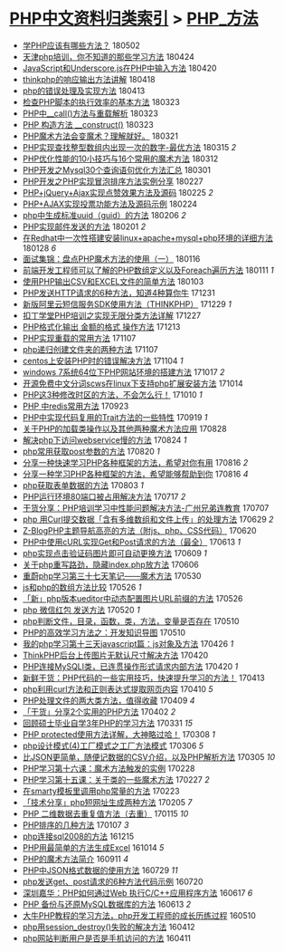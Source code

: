 [PHP中文资料归类索引](../README.md) > [PHP_方法](PHP_方法.md)
====
- [学PHP应该有哪些方法？](http://jkwz.applinzi.com/ittc/7098564601790858250.html#%E5%AD%A6PHP%E5%BA%94%E8%AF%A5%E6%9C%89%E5%93%AA%E4%BA%9B%E6%96%B9%E6%B3%95%EF%BC%9F) 180502  
- [天津php培训，你不知道的那些学习方法](http://jkwz.applinzi.com/ittc/7095538028380685323.html#%E5%A4%A9%E6%B4%A5php%E5%9F%B9%E8%AE%AD%EF%BC%8C%E4%BD%A0%E4%B8%8D%E7%9F%A5%E9%81%93%E7%9A%84%E9%82%A3%E4%BA%9B%E5%AD%A6%E4%B9%A0%E6%96%B9%E6%B3%95) 180424  
- [JavaScript和Underscore.js在PHP中输入方法](http://jkwz.applinzi.com/ittc/7093955169966621712.html#JavaScript%E5%92%8CUnderscore.js%E5%9C%A8PHP%E4%B8%AD%E8%BE%93%E5%85%A5%E6%96%B9%E6%B3%95) 180420  
- [thinkphp的响应输出方法讲解](http://jkwz.applinzi.com/ittc/7093325646107509777.html#thinkphp%E7%9A%84%E5%93%8D%E5%BA%94%E8%BE%93%E5%87%BA%E6%96%B9%E6%B3%95%E8%AE%B2%E8%A7%A3) 180418  
- [php的错误处理及实现方法](http://jkwz.applinzi.com/ittc/7091376618268525585.html#php%E7%9A%84%E9%94%99%E8%AF%AF%E5%A4%84%E7%90%86%E5%8F%8A%E5%AE%9E%E7%8E%B0%E6%96%B9%E6%B3%95) 180413  
- [检查PHP脚本的执行效率的基本方法](http://jkwz.applinzi.com/ittc/7083431220203750417.html#%E6%A3%80%E6%9F%A5PHP%E8%84%9A%E6%9C%AC%E7%9A%84%E6%89%A7%E8%A1%8C%E6%95%88%E7%8E%87%E7%9A%84%E5%9F%BA%E6%9C%AC%E6%96%B9%E6%B3%95) 180323  
- [PHP中__call()方法与重载解析](http://jkwz.applinzi.com/ittc/7083702015127716871.html#PHP%E4%B8%AD__call%28%29%E6%96%B9%E6%B3%95%E4%B8%8E%E9%87%8D%E8%BD%BD%E8%A7%A3%E6%9E%90) 180323  
- [PHP 构造方法 __construct()](http://jkwz.applinzi.com/ittc/7083697184124175370.html#PHP+%E6%9E%84%E9%80%A0%E6%96%B9%E6%B3%95+__construct%28%29) 180323  
- [PHP魔术方法会变魔术？理解就好。](http://jkwz.applinzi.com/ittc/7082911183600616459.html#PHP%E9%AD%94%E6%9C%AF%E6%96%B9%E6%B3%95%E4%BC%9A%E5%8F%98%E9%AD%94%E6%9C%AF%EF%BC%9F%E7%90%86%E8%A7%A3%E5%B0%B1%E5%A5%BD%E3%80%82) 180321  
- [PHP实现查找整型数组内出现一次的数字-最优方法](http://jkwz.applinzi.com/ittc/7080721512284029968.html#PHP%E5%AE%9E%E7%8E%B0%E6%9F%A5%E6%89%BE%E6%95%B4%E5%9E%8B%E6%95%B0%E7%BB%84%E5%86%85%E5%87%BA%E7%8E%B0%E4%B8%80%E6%AC%A1%E7%9A%84%E6%95%B0%E5%AD%97-%E6%9C%80%E4%BC%98%E6%96%B9%E6%B3%95) 180315 *2* 
- [PHP优化性能的10小技巧与16个常用的魔术方法](http://jkwz.applinzi.com/ittc/7079679436213715978.html#PHP%E4%BC%98%E5%8C%96%E6%80%A7%E8%83%BD%E7%9A%8410%E5%B0%8F%E6%8A%80%E5%B7%A7%E4%B8%8E16%E4%B8%AA%E5%B8%B8%E7%94%A8%E7%9A%84%E9%AD%94%E6%9C%AF%E6%96%B9%E6%B3%95) 180312  
- [PHP开发之Mysql30个查询语句优化方法汇总](http://jkwz.applinzi.com/ittc/7075491131469333515.html#PHP%E5%BC%80%E5%8F%91%E4%B9%8BMysql30%E4%B8%AA%E6%9F%A5%E8%AF%A2%E8%AF%AD%E5%8F%A5%E4%BC%98%E5%8C%96%E6%96%B9%E6%B3%95%E6%B1%87%E6%80%BB) 180301  
- [PHP开发之PHP实现冒泡排序方法实例分享](http://jkwz.applinzi.com/ittc/7074759022240859143.html#PHP%E5%BC%80%E5%8F%91%E4%B9%8BPHP%E5%AE%9E%E7%8E%B0%E5%86%92%E6%B3%A1%E6%8E%92%E5%BA%8F%E6%96%B9%E6%B3%95%E5%AE%9E%E4%BE%8B%E5%88%86%E4%BA%AB) 180227  
- [PHP+jQuery+Ajax实现点赞效果方法及源码](http://jkwz.applinzi.com/ittc/7074016318049485841.html#PHP%2BjQuery%2BAjax%E5%AE%9E%E7%8E%B0%E7%82%B9%E8%B5%9E%E6%95%88%E6%9E%9C%E6%96%B9%E6%B3%95%E5%8F%8A%E6%BA%90%E7%A0%81) 180225 *2* 
- [PHP+AJAX实现投票功能方法及源码示例](http://jkwz.applinzi.com/ittc/7073653884344337419.html#PHP%2BAJAX%E5%AE%9E%E7%8E%B0%E6%8A%95%E7%A5%A8%E5%8A%9F%E8%83%BD%E6%96%B9%E6%B3%95%E5%8F%8A%E6%BA%90%E7%A0%81%E7%A4%BA%E4%BE%8B) 180224  
- [php中生成标准uuid（guid）的方法](http://jkwz.applinzi.com/ittc/7066890877287269382.html#php%E4%B8%AD%E7%94%9F%E6%88%90%E6%A0%87%E5%87%86uuid%EF%BC%88guid%EF%BC%89%E7%9A%84%E6%96%B9%E6%B3%95) 180206 *2* 
- [PHP实现邮件发送的方法](http://jkwz.applinzi.com/ittc/7065096012056495115.html#PHP%E5%AE%9E%E7%8E%B0%E9%82%AE%E4%BB%B6%E5%8F%91%E9%80%81%E7%9A%84%E6%96%B9%E6%B3%95) 180201 *2* 
- [在Redhat中一次性搭建安装linux+apache+mysql+php环境的详细方法](http://jkwz.applinzi.com/ittc/7063283148417156112.html#%E5%9C%A8Redhat%E4%B8%AD%E4%B8%80%E6%AC%A1%E6%80%A7%E6%90%AD%E5%BB%BA%E5%AE%89%E8%A3%85linux%2Bapache%2Bmysql%2Bphp%E7%8E%AF%E5%A2%83%E7%9A%84%E8%AF%A6%E7%BB%86%E6%96%B9%E6%B3%95) 180128 *6* 
- [面试集锦：盘点PHP魔术方法的使用（一）](http://jkwz.applinzi.com/ittc/7059140285945086982.html#%E9%9D%A2%E8%AF%95%E9%9B%86%E9%94%A6%EF%BC%9A%E7%9B%98%E7%82%B9PHP%E9%AD%94%E6%9C%AF%E6%96%B9%E6%B3%95%E7%9A%84%E4%BD%BF%E7%94%A8%EF%BC%88%E4%B8%80%EF%BC%89) 180116  
- [前端开发工程师可以了解的PHP数组定义以及Foreach遍历方法](http://jkwz.applinzi.com/ittc/7057384188171256849.html#%E5%89%8D%E7%AB%AF%E5%BC%80%E5%8F%91%E5%B7%A5%E7%A8%8B%E5%B8%88%E5%8F%AF%E4%BB%A5%E4%BA%86%E8%A7%A3%E7%9A%84PHP%E6%95%B0%E7%BB%84%E5%AE%9A%E4%B9%89%E4%BB%A5%E5%8F%8AForeach%E9%81%8D%E5%8E%86%E6%96%B9%E6%B3%95) 180111 *1* 
- [使用PHP输出CSV和EXCEL文件的简单方法](http://jkwz.applinzi.com/ittc/7054295817332982800.html#%E4%BD%BF%E7%94%A8PHP%E8%BE%93%E5%87%BACSV%E5%92%8CEXCEL%E6%96%87%E4%BB%B6%E7%9A%84%E7%AE%80%E5%8D%95%E6%96%B9%E6%B3%95) 180103  
- [PHP发送HTTP请求的6种方法，知道4种算你牛](http://jkwz.applinzi.com/ittc/7053184317142860806.html#PHP%E5%8F%91%E9%80%81HTTP%E8%AF%B7%E6%B1%82%E7%9A%846%E7%A7%8D%E6%96%B9%E6%B3%95%EF%BC%8C%E7%9F%A5%E9%81%934%E7%A7%8D%E7%AE%97%E4%BD%A0%E7%89%9B) 171231  
- [新版阿里云短信服务SDK使用方法（THINKPHP）](http://jkwz.applinzi.com/ittc/7052550315767759889.html#%E6%96%B0%E7%89%88%E9%98%BF%E9%87%8C%E4%BA%91%E7%9F%AD%E4%BF%A1%E6%9C%8D%E5%8A%A1SDK%E4%BD%BF%E7%94%A8%E6%96%B9%E6%B3%95%EF%BC%88THINKPHP%EF%BC%89) 171229 *1* 
- [扣丁学堂PHP培训之实现无限分类方法详解](http://jkwz.applinzi.com/ittc/7051705820583035921.html#%E6%89%A3%E4%B8%81%E5%AD%A6%E5%A0%82PHP%E5%9F%B9%E8%AE%AD%E4%B9%8B%E5%AE%9E%E7%8E%B0%E6%97%A0%E9%99%90%E5%88%86%E7%B1%BB%E6%96%B9%E6%B3%95%E8%AF%A6%E8%A7%A3) 171227  
- [PHP格式化输出 金额的格式 操作方法](http://jkwz.applinzi.com/ittc/7046656158234838033.html#PHP%E6%A0%BC%E5%BC%8F%E5%8C%96%E8%BE%93%E5%87%BA+%E9%87%91%E9%A2%9D%E7%9A%84%E6%A0%BC%E5%BC%8F+%E6%93%8D%E4%BD%9C%E6%96%B9%E6%B3%95) 171213  
- [PHP实现重载的常用方法](http://jkwz.applinzi.com/ittc/7033223219572638736.html#PHP%E5%AE%9E%E7%8E%B0%E9%87%8D%E8%BD%BD%E7%9A%84%E5%B8%B8%E7%94%A8%E6%96%B9%E6%B3%95) 171107  
- [php递归创建文件夹的两种方法](http://jkwz.applinzi.com/ittc/7033154077733684241.html#php%E9%80%92%E5%BD%92%E5%88%9B%E5%BB%BA%E6%96%87%E4%BB%B6%E5%A4%B9%E7%9A%84%E4%B8%A4%E7%A7%8D%E6%96%B9%E6%B3%95) 171107  
- [centos上安装PHP时的错误解决方法](http://jkwz.applinzi.com/ittc/7032090110110204944.html#centos%E4%B8%8A%E5%AE%89%E8%A3%85PHP%E6%97%B6%E7%9A%84%E9%94%99%E8%AF%AF%E8%A7%A3%E5%86%B3%E6%96%B9%E6%B3%95) 171104 *1* 
- [windows 7系统64位下PHP网站环境的搭建方法](http://jkwz.applinzi.com/ittc/7024452078594950160.html#windows+7%E7%B3%BB%E7%BB%9F64%E4%BD%8D%E4%B8%8BPHP%E7%BD%91%E7%AB%99%E7%8E%AF%E5%A2%83%E7%9A%84%E6%90%AD%E5%BB%BA%E6%96%B9%E6%B3%95) 171017 *2* 
- [开源免费中文分词scws在linux下支持php扩展安装方法](http://jkwz.applinzi.com/ittc/7024235041452983313.html#%E5%BC%80%E6%BA%90%E5%85%8D%E8%B4%B9%E4%B8%AD%E6%96%87%E5%88%86%E8%AF%8Dscws%E5%9C%A8linux%E4%B8%8B%E6%94%AF%E6%8C%81php%E6%89%A9%E5%B1%95%E5%AE%89%E8%A3%85%E6%96%B9%E6%B3%95) 171014  
- [PHP这3种修改时区的方法，不会怎么行！](http://jkwz.applinzi.com/ittc/7022848157443163152.html#PHP%E8%BF%993%E7%A7%8D%E4%BF%AE%E6%94%B9%E6%97%B6%E5%8C%BA%E7%9A%84%E6%96%B9%E6%B3%95%EF%BC%8C%E4%B8%8D%E4%BC%9A%E6%80%8E%E4%B9%88%E8%A1%8C%EF%BC%81) 171010 *1* 
- [PHP 中redis常用方法](http://jkwz.applinzi.com/ittc/7016419712739836944.html#PHP+%E4%B8%ADredis%E5%B8%B8%E7%94%A8%E6%96%B9%E6%B3%95) 170923  
- [PHP中实现代码复用的Trait方法的一些特性](http://jkwz.applinzi.com/ittc/7015037222515115024.html#PHP%E4%B8%AD%E5%AE%9E%E7%8E%B0%E4%BB%A3%E7%A0%81%E5%A4%8D%E7%94%A8%E7%9A%84Trait%E6%96%B9%E6%B3%95%E7%9A%84%E4%B8%80%E4%BA%9B%E7%89%B9%E6%80%A7) 170919 *1* 
- [关于PHP的加载类操作以及其他两种魔术方法应用](http://jkwz.applinzi.com/ittc/7006777066543121425.html#%E5%85%B3%E4%BA%8EPHP%E7%9A%84%E5%8A%A0%E8%BD%BD%E7%B1%BB%E6%93%8D%E4%BD%9C%E4%BB%A5%E5%8F%8A%E5%85%B6%E4%BB%96%E4%B8%A4%E7%A7%8D%E9%AD%94%E6%9C%AF%E6%96%B9%E6%B3%95%E5%BA%94%E7%94%A8) 170828  
- [解决php下访问webservice慢的方法](http://jkwz.applinzi.com/ittc/7005278079126340624.html#%E8%A7%A3%E5%86%B3php%E4%B8%8B%E8%AE%BF%E9%97%AEwebservice%E6%85%A2%E7%9A%84%E6%96%B9%E6%B3%95) 170824 *1* 
- [php常用获取post参数的方法](http://jkwz.applinzi.com/ittc/7003643902782080016.html#php%E5%B8%B8%E7%94%A8%E8%8E%B7%E5%8F%96post%E5%8F%82%E6%95%B0%E7%9A%84%E6%96%B9%E6%B3%95) 170820 *1* 
- [分享一种快速学习PHP各种框架的方法，希望对你有用](http://jkwz.applinzi.com/ittc/7002301020863202321.html#%E5%88%86%E4%BA%AB%E4%B8%80%E7%A7%8D%E5%BF%AB%E9%80%9F%E5%AD%A6%E4%B9%A0PHP%E5%90%84%E7%A7%8D%E6%A1%86%E6%9E%B6%E7%9A%84%E6%96%B9%E6%B3%95%EF%BC%8C%E5%B8%8C%E6%9C%9B%E5%AF%B9%E4%BD%A0%E6%9C%89%E7%94%A8) 170816 *2* 
- [分享一种学习PHP各种框架的方法，希望能够帮助到你](http://jkwz.applinzi.com/ittc/7002301020691235856.html#%E5%88%86%E4%BA%AB%E4%B8%80%E7%A7%8D%E5%AD%A6%E4%B9%A0PHP%E5%90%84%E7%A7%8D%E6%A1%86%E6%9E%B6%E7%9A%84%E6%96%B9%E6%B3%95%EF%BC%8C%E5%B8%8C%E6%9C%9B%E8%83%BD%E5%A4%9F%E5%B8%AE%E5%8A%A9%E5%88%B0%E4%BD%A0) 170816 *4* 
- [php获取表单数据的方法](http://jkwz.applinzi.com/ittc/6997495589313709072.html#php%E8%8E%B7%E5%8F%96%E8%A1%A8%E5%8D%95%E6%95%B0%E6%8D%AE%E7%9A%84%E6%96%B9%E6%B3%95) 170803 *1* 
- [PHP运行环境80端口被占用解决方法](http://jkwz.applinzi.com/ittc/6991237764455334929.html#PHP%E8%BF%90%E8%A1%8C%E7%8E%AF%E5%A2%8380%E7%AB%AF%E5%8F%A3%E8%A2%AB%E5%8D%A0%E7%94%A8%E8%A7%A3%E5%86%B3%E6%96%B9%E6%B3%95) 170717 *2* 
- [干货分享：PHP培训学习中性能问题解决方法-广州兄弟连教育](http://jkwz.applinzi.com/ittc/6986848019172295685.html#%E5%B9%B2%E8%B4%A7%E5%88%86%E4%BA%AB%EF%BC%9APHP%E5%9F%B9%E8%AE%AD%E5%AD%A6%E4%B9%A0%E4%B8%AD%E6%80%A7%E8%83%BD%E9%97%AE%E9%A2%98%E8%A7%A3%E5%86%B3%E6%96%B9%E6%B3%95-%E5%B9%BF%E5%B7%9E%E5%85%84%E5%BC%9F%E8%BF%9E%E6%95%99%E8%82%B2) 170707  
- [php 用Curl提交数据「含有多维数组和文件上传」的处理方法](http://jkwz.applinzi.com/ittc/6984534423343989765.html#php+%E7%94%A8Curl%E6%8F%90%E4%BA%A4%E6%95%B0%E6%8D%AE%E3%80%8C%E5%90%AB%E6%9C%89%E5%A4%9A%E7%BB%B4%E6%95%B0%E7%BB%84%E5%92%8C%E6%96%87%E4%BB%B6%E4%B8%8A%E4%BC%A0%E3%80%8D%E7%9A%84%E5%A4%84%E7%90%86%E6%96%B9%E6%B3%95) 170629 *2* 
- [Z-BlogPHP主题导航高亮的方法（附js、php、CSS代码）](http://jkwz.applinzi.com/ittc/6981234192074408965.html#Z-BlogPHP%E4%B8%BB%E9%A2%98%E5%AF%BC%E8%88%AA%E9%AB%98%E4%BA%AE%E7%9A%84%E6%96%B9%E6%B3%95%EF%BC%88%E9%99%84js%E3%80%81php%E3%80%81CSS%E4%BB%A3%E7%A0%81%EF%BC%89) 170620  
- [PHP中使用cURL实现Get和Post请求的方法（最全）](http://jkwz.applinzi.com/ittc/6977172894395139077.html#PHP%E4%B8%AD%E4%BD%BF%E7%94%A8cURL%E5%AE%9E%E7%8E%B0Get%E5%92%8CPost%E8%AF%B7%E6%B1%82%E7%9A%84%E6%96%B9%E6%B3%95%EF%BC%88%E6%9C%80%E5%85%A8%EF%BC%89) 170613 *1* 
- [php实现点击验证码图片即可自动更换方法](http://jkwz.applinzi.com/ittc/6976942371437544452.html#php%E5%AE%9E%E7%8E%B0%E7%82%B9%E5%87%BB%E9%AA%8C%E8%AF%81%E7%A0%81%E5%9B%BE%E7%89%87%E5%8D%B3%E5%8F%AF%E8%87%AA%E5%8A%A8%E6%9B%B4%E6%8D%A2%E6%96%B9%E6%B3%95) 170609 *1* 
- [关于php重写路劲，隐藏index.php放方法](http://jkwz.applinzi.com/ittc/6976195579364246533.html#%E5%85%B3%E4%BA%8Ephp%E9%87%8D%E5%86%99%E8%B7%AF%E5%8A%B2%EF%BC%8C%E9%9A%90%E8%97%8Findex.php%E6%94%BE%E6%96%B9%E6%B3%95) 170606  
- [重蔚php学习第三十七天笔记——魔术方法](http://jkwz.applinzi.com/ittc/6973408836290348037.html#%E9%87%8D%E8%94%9Aphp%E5%AD%A6%E4%B9%A0%E7%AC%AC%E4%B8%89%E5%8D%81%E4%B8%83%E5%A4%A9%E7%AC%94%E8%AE%B0%E2%80%94%E2%80%94%E9%AD%94%E6%9C%AF%E6%96%B9%E6%B3%95) 170530  
- [js和php的数组方法比较](http://jkwz.applinzi.com/ittc/6971991093380908037.html#js%E5%92%8Cphp%E7%9A%84%E6%95%B0%E7%BB%84%E6%96%B9%E6%B3%95%E6%AF%94%E8%BE%83) 170526 *1* 
- [「新」php版本ueditor中动态配置图片URL前缀的方法](http://jkwz.applinzi.com/ittc/6971928863155160068.html#%E3%80%8C%E6%96%B0%E3%80%8Dphp%E7%89%88%E6%9C%ACueditor%E4%B8%AD%E5%8A%A8%E6%80%81%E9%85%8D%E7%BD%AE%E5%9B%BE%E7%89%87URL%E5%89%8D%E7%BC%80%E7%9A%84%E6%96%B9%E6%B3%95) 170526  
- [php 微信红包 发送方法](http://jkwz.applinzi.com/ittc/6969759519650350084.html#php+%E5%BE%AE%E4%BF%A1%E7%BA%A2%E5%8C%85+%E5%8F%91%E9%80%81%E6%96%B9%E6%B3%95) 170520 *1* 
- [php判断文件，目录，函数，类，方法，变量是否存在](http://jkwz.applinzi.com/ittc/6966181918100947972.html#php%E5%88%A4%E6%96%AD%E6%96%87%E4%BB%B6%EF%BC%8C%E7%9B%AE%E5%BD%95%EF%BC%8C%E5%87%BD%E6%95%B0%EF%BC%8C%E7%B1%BB%EF%BC%8C%E6%96%B9%E6%B3%95%EF%BC%8C%E5%8F%98%E9%87%8F%E6%98%AF%E5%90%A6%E5%AD%98%E5%9C%A8) 170510  
- [PHP的高效学习方法之：开发知识导图](http://jkwz.applinzi.com/ittc/6966058156353389573.html#PHP%E7%9A%84%E9%AB%98%E6%95%88%E5%AD%A6%E4%B9%A0%E6%96%B9%E6%B3%95%E4%B9%8B%EF%BC%9A%E5%BC%80%E5%8F%91%E7%9F%A5%E8%AF%86%E5%AF%BC%E5%9B%BE) 170510  
- [我的php学习第十三天javascript篇：js对象及方法](http://jkwz.applinzi.com/ittc/6960792751745532932.html#%E6%88%91%E7%9A%84php%E5%AD%A6%E4%B9%A0%E7%AC%AC%E5%8D%81%E4%B8%89%E5%A4%A9javascript%E7%AF%87%EF%BC%9Ajs%E5%AF%B9%E8%B1%A1%E5%8F%8A%E6%96%B9%E6%B3%95) 170426 *1* 
- [ThinkPHP后台上传图片无默认尺寸解决方法](http://jkwz.applinzi.com/ittc/6958673495759258629.html#ThinkPHP%E5%90%8E%E5%8F%B0%E4%B8%8A%E4%BC%A0%E5%9B%BE%E7%89%87%E6%97%A0%E9%BB%98%E8%AE%A4%E5%B0%BA%E5%AF%B8%E8%A7%A3%E5%86%B3%E6%96%B9%E6%B3%95) 170420  
- [PHP连接MySQLI类，已连贯操作形式请求内部方法](http://jkwz.applinzi.com/ittc/6958628070704546820.html#PHP%E8%BF%9E%E6%8E%A5MySQLI%E7%B1%BB%EF%BC%8C%E5%B7%B2%E8%BF%9E%E8%B4%AF%E6%93%8D%E4%BD%9C%E5%BD%A2%E5%BC%8F%E8%AF%B7%E6%B1%82%E5%86%85%E9%83%A8%E6%96%B9%E6%B3%95) 170420 *1* 
- [新鲜干货：PHP代码的一些实用技巧，快速提升学习的方法！](http://jkwz.applinzi.com/ittc/6955971460177855493.html#%E6%96%B0%E9%B2%9C%E5%B9%B2%E8%B4%A7%EF%BC%9APHP%E4%BB%A3%E7%A0%81%E7%9A%84%E4%B8%80%E4%BA%9B%E5%AE%9E%E7%94%A8%E6%8A%80%E5%B7%A7%EF%BC%8C%E5%BF%AB%E9%80%9F%E6%8F%90%E5%8D%87%E5%AD%A6%E4%B9%A0%E7%9A%84%E6%96%B9%E6%B3%95%EF%BC%81) 170413  
- [php利用curl方法和正则表达式提取网页内容](http://jkwz.applinzi.com/ittc/6954966612393329668.html#php%E5%88%A9%E7%94%A8curl%E6%96%B9%E6%B3%95%E5%92%8C%E6%AD%A3%E5%88%99%E8%A1%A8%E8%BE%BE%E5%BC%8F%E6%8F%90%E5%8F%96%E7%BD%91%E9%A1%B5%E5%86%85%E5%AE%B9) 170410 *5* 
- [PHP处理文件的两大类方法，值得收藏](http://jkwz.applinzi.com/ittc/6954683071583486981.html#PHP%E5%A4%84%E7%90%86%E6%96%87%E4%BB%B6%E7%9A%84%E4%B8%A4%E5%A4%A7%E7%B1%BB%E6%96%B9%E6%B3%95%EF%BC%8C%E5%80%BC%E5%BE%97%E6%94%B6%E8%97%8F) 170409 *4* 
- [「干货」分享2个实用的PHP方法](http://jkwz.applinzi.com/ittc/6952040826464109572.html#%E3%80%8C%E5%B9%B2%E8%B4%A7%E3%80%8D%E5%88%86%E4%BA%AB2%E4%B8%AA%E5%AE%9E%E7%94%A8%E7%9A%84PHP%E6%96%B9%E6%B3%95) 170402 *2* 
- [回顾硕士毕业自学3年PHP的学习方法](http://jkwz.applinzi.com/ittc/6951224430968701957.html#%E5%9B%9E%E9%A1%BE%E7%A1%95%E5%A3%AB%E6%AF%95%E4%B8%9A%E8%87%AA%E5%AD%A63%E5%B9%B4PHP%E7%9A%84%E5%AD%A6%E4%B9%A0%E6%96%B9%E6%B3%95) 170331 *15* 
- [PHP protected使用方法详解，大神略过哈！](http://jkwz.applinzi.com/ittc/6942717113704907781.html#PHP+protected%E4%BD%BF%E7%94%A8%E6%96%B9%E6%B3%95%E8%AF%A6%E8%A7%A3%EF%BC%8C%E5%A4%A7%E7%A5%9E%E7%95%A5%E8%BF%87%E5%93%88%EF%BC%81) 170308 *1* 
- [php设计模式(4)工厂模式之工厂方法模式](http://jkwz.applinzi.com/ittc/6941604448349717509.html#php%E8%AE%BE%E8%AE%A1%E6%A8%A1%E5%BC%8F%284%29%E5%B7%A5%E5%8E%82%E6%A8%A1%E5%BC%8F%E4%B9%8B%E5%B7%A5%E5%8E%82%E6%96%B9%E6%B3%95%E6%A8%A1%E5%BC%8F) 170306 *5* 
- [比JSON更简单，随便记数据的CSV介绍，以及PHP解析方法](http://jkwz.applinzi.com/ittc/6941597337213469700.html#%E6%AF%94JSON%E6%9B%B4%E7%AE%80%E5%8D%95%EF%BC%8C%E9%9A%8F%E4%BE%BF%E8%AE%B0%E6%95%B0%E6%8D%AE%E7%9A%84CSV%E4%BB%8B%E7%BB%8D%EF%BC%8C%E4%BB%A5%E5%8F%8APHP%E8%A7%A3%E6%9E%90%E6%96%B9%E6%B3%95) 170305 *10* 
- [PHP学习第十六课：魔术方法触发的实例](http://jkwz.applinzi.com/ittc/6939821265748755461.html#PHP%E5%AD%A6%E4%B9%A0%E7%AC%AC%E5%8D%81%E5%85%AD%E8%AF%BE%EF%BC%9A%E9%AD%94%E6%9C%AF%E6%96%B9%E6%B3%95%E8%A7%A6%E5%8F%91%E7%9A%84%E5%AE%9E%E4%BE%8B) 170228  
- [PHP学习第十五课：关于类的一些魔术方法](http://jkwz.applinzi.com/ittc/6939454131969459204.html#PHP%E5%AD%A6%E4%B9%A0%E7%AC%AC%E5%8D%81%E4%BA%94%E8%AF%BE%EF%BC%9A%E5%85%B3%E4%BA%8E%E7%B1%BB%E7%9A%84%E4%B8%80%E4%BA%9B%E9%AD%94%E6%9C%AF%E6%96%B9%E6%B3%95) 170227 *2* 
- [在smarty模板里调用php常量的方法](http://jkwz.applinzi.com/ittc/6937044185881510917.html#%E5%9C%A8smarty%E6%A8%A1%E6%9D%BF%E9%87%8C%E8%B0%83%E7%94%A8php%E5%B8%B8%E9%87%8F%E7%9A%84%E6%96%B9%E6%B3%95) 170223  
- [「技术分享」php短网址生成两种方法](http://jkwz.applinzi.com/ittc/6931275552433636356.html#%E3%80%8C%E6%8A%80%E6%9C%AF%E5%88%86%E4%BA%AB%E3%80%8Dphp%E7%9F%AD%E7%BD%91%E5%9D%80%E7%94%9F%E6%88%90%E4%B8%A4%E7%A7%8D%E6%96%B9%E6%B3%95) 170205 *7* 
- [PHP 二维数据去重复值方法（去重）](http://jkwz.applinzi.com/ittc/6922996017451762692.html#PHP+%E4%BA%8C%E7%BB%B4%E6%95%B0%E6%8D%AE%E5%8E%BB%E9%87%8D%E5%A4%8D%E5%80%BC%E6%96%B9%E6%B3%95%EF%BC%88%E5%8E%BB%E9%87%8D%EF%BC%89) 170115 *10* 
- [PHP排序的几种方法](http://jkwz.applinzi.com/ittc/6920356931364717572.html#PHP%E6%8E%92%E5%BA%8F%E7%9A%84%E5%87%A0%E7%A7%8D%E6%96%B9%E6%B3%95) 170107 *3* 
- [php连接sql2008的方法](http://jkwz.applinzi.com/ittc/6911810569429844997.html#php%E8%BF%9E%E6%8E%A5sql2008%E7%9A%84%E6%96%B9%E6%B3%95) 161215  
- [PHP用最简单的方法生成Excel](http://jkwz.applinzi.com/ittc/6888824042865296388.html#PHP%E7%94%A8%E6%9C%80%E7%AE%80%E5%8D%95%E7%9A%84%E6%96%B9%E6%B3%95%E7%94%9F%E6%88%90Excel) 161014 *5* 
- [PHP的魔术方法简介](http://jkwz.applinzi.com/ittc/6876685089265681412.html#PHP%E7%9A%84%E9%AD%94%E6%9C%AF%E6%96%B9%E6%B3%95%E7%AE%80%E4%BB%8B) 160911 *4* 
- [PHP中JSON格式数据的使用方法](http://jkwz.applinzi.com/ittc/6860220755786335237.html#PHP%E4%B8%ADJSON%E6%A0%BC%E5%BC%8F%E6%95%B0%E6%8D%AE%E7%9A%84%E4%BD%BF%E7%94%A8%E6%96%B9%E6%B3%95) 160729 *11* 
- [php发送get、post请求的6种方法代码示例](http://jkwz.applinzi.com/ittc/6856983586955330565.html#php%E5%8F%91%E9%80%81get%E3%80%81post%E8%AF%B7%E6%B1%82%E7%9A%846%E7%A7%8D%E6%96%B9%E6%B3%95%E4%BB%A3%E7%A0%81%E7%A4%BA%E4%BE%8B) 160720  
- [深圳嘉华：PHP如何通过Web 执行C/C++应用程序方法](http://jkwz.applinzi.com/ittc/6844613862057575429.html#%E6%B7%B1%E5%9C%B3%E5%98%89%E5%8D%8E%EF%BC%9APHP%E5%A6%82%E4%BD%95%E9%80%9A%E8%BF%87Web+%E6%89%A7%E8%A1%8CC%2FC%2B%2B%E5%BA%94%E7%94%A8%E7%A8%8B%E5%BA%8F%E6%96%B9%E6%B3%95) 160617 *6* 
- [PHP 备份与还原MySQL数据库的方法](http://jkwz.applinzi.com/ittc/6843145645883655172.html#PHP+%E5%A4%87%E4%BB%BD%E4%B8%8E%E8%BF%98%E5%8E%9FMySQL%E6%95%B0%E6%8D%AE%E5%BA%93%E7%9A%84%E6%96%B9%E6%B3%95) 160613 *2* 
- [大牛PHP教程的学习方法，php开发工程师的成长历练过程](http://jkwz.applinzi.com/ittc/6830599824902456324.html#%E5%A4%A7%E7%89%9BPHP%E6%95%99%E7%A8%8B%E7%9A%84%E5%AD%A6%E4%B9%A0%E6%96%B9%E6%B3%95%EF%BC%8Cphp%E5%BC%80%E5%8F%91%E5%B7%A5%E7%A8%8B%E5%B8%88%E7%9A%84%E6%88%90%E9%95%BF%E5%8E%86%E7%BB%83%E8%BF%87%E7%A8%8B) 160510  
- [php用session_destroy()失败的解决方法](http://jkwz.applinzi.com/ittc/6820115707899413509.html#php%E7%94%A8session_destroy%28%29%E5%A4%B1%E8%B4%A5%E7%9A%84%E8%A7%A3%E5%86%B3%E6%96%B9%E6%B3%95) 160412  
- [php网站判断用户是否是手机访问的方法](http://jkwz.applinzi.com/ittc/6819970814103258116.html#php%E7%BD%91%E7%AB%99%E5%88%A4%E6%96%AD%E7%94%A8%E6%88%B7%E6%98%AF%E5%90%A6%E6%98%AF%E6%89%8B%E6%9C%BA%E8%AE%BF%E9%97%AE%E7%9A%84%E6%96%B9%E6%B3%95) 160411  
